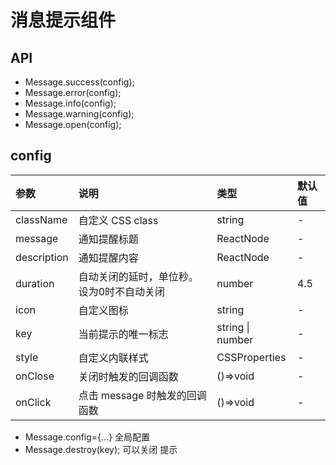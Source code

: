 # 消息提示组件

## API

* Message.success(config);
* Message.error(config);
* Message.info(config);
* Message.warning(config);
* Message.open(config);

## config

| 参数        | 说明                                      | 类型             | 默认值 |
| :---------- | :---------------------------------------- | :--------------- | :----- |
| className   | 自定义 CSS class                          | string           | -      |
| message     | 通知提醒标题                              | ReactNode        | -      |
| description | 通知提醒内容                              | ReactNode        | -      |
| duration    | 自动关闭的延时，单位秒。设为0时不自动关闭 | number           | 4.5    |
| icon        | 自定义图标                                | string           | -      |
| key         | 当前提示的唯一标志                        | string \| number | -      |
| style       | 自定义内联样式                            | CSSProperties    | -      |
| onClose     | 关闭时触发的回调函数                      | ()=>void         | -      |
| onClick     | 点击 message 时触发的回调函数             | ()=>void         | -      |

* Message.config={...} 全局配置
* Message.destroy(key); 可以关闭 提示
